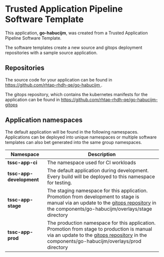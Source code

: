 # Trusted Application Pipeline Software Template

This application, **go-habucijm**, was created from a Trusted Application Pipeline Software Template.

The software templates create a new source and gitops deployment repositories with a sample source application. 

## Repositories

The source code for your application can be found in [https://github.com/rhtap-rhdh-qe/go-habucijm ](https://github.com/rhtap-rhdh-qe/go-habucijm ).
 
The gitops repository, which contains the kubernetes manifests for the application can be found in 
[https://github.com/rhtap-rhdh-qe/go-habucijm-gitops ](https://github.com/rhtap-rhdh-qe/go-habucijm-gitops ) 

## Application namespaces 

The default application will be found in the following namespaces. Applications can be deployed into unique namespaces or multiple software templates can also bet generated into the same group namespaces.  

|  Namespace   |  Description   |  
| -------- | -------- |
| **tssc-app-ci** | The namespace used for CI workloads |
| **tssc-app-development** | The default application during development. Every build will be deployed to this namespace for testing. |
| **tssc-app-stage** | The staging namespace for this application. Promotion from development to stage is manual via an update to the [gitops repository](https://github.com/rhtap-rhdh-qe/go-habucijm-gitops ) in the components/go-habucijm/overlays/stage directory |
| **tssc-app-prod** | The production namespace for this application. Promotion from stage to production is manual via an update to the [gitops repository](https://github.com/rhtap-rhdh-qe/go-habucijm-gitops ) in the components/go-habucijm/overlays/prod directory |